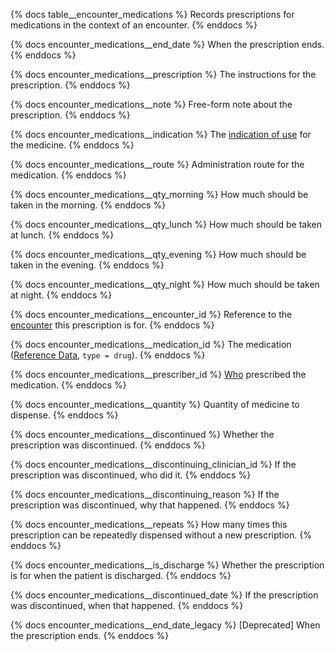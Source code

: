 {% docs table__encounter_medications %}
Records prescriptions for medications in the context of an encounter.
{% enddocs %}

{% docs encounter_medications__end_date %}
When the prescription ends.
{% enddocs %}

{% docs encounter_medications__prescription %}
The instructions for the prescription.
{% enddocs %}

{% docs encounter_medications__note %}
Free-form note about the prescription.
{% enddocs %}

{% docs encounter_medications__indication %}
The [indication of use](https://en.wikipedia.org/wiki/Indication_(medicine)) for the medicine.
{% enddocs %}

{% docs encounter_medications__route %}
Administration route for the medication.
{% enddocs %}

{% docs encounter_medications__qty_morning %}
How much should be taken in the morning.
{% enddocs %}

{% docs encounter_medications__qty_lunch %}
How much should be taken at lunch.
{% enddocs %}

{% docs encounter_medications__qty_evening %}
How much should be taken in the evening.
{% enddocs %}

{% docs encounter_medications__qty_night %}
How much should be taken at night.
{% enddocs %}

{% docs encounter_medications__encounter_id %}
Reference to the [encounter](#!/source/source.tamanu.tamanu.encounters) this prescription is for.
{% enddocs %}

{% docs encounter_medications__medication_id %}
The medication ([Reference Data](#!/source/source.tamanu.tamanu.reference_data), `type = drug`).
{% enddocs %}

{% docs encounter_medications__prescriber_id %}
[Who](#!/source/source.tamanu.tamanu.users) prescribed the medication.
{% enddocs %}

{% docs encounter_medications__quantity %}
Quantity of medicine to dispense.
{% enddocs %}

{% docs encounter_medications__discontinued %}
Whether the prescription was discontinued.
{% enddocs %}

{% docs encounter_medications__discontinuing_clinician_id %}
If the prescription was discontinued, who did it.
{% enddocs %}

{% docs encounter_medications__discontinuing_reason %}
If the prescription was discontinued, why that happened.
{% enddocs %}

{% docs encounter_medications__repeats %}
How many times this prescription can be repeatedly dispensed without a new prescription.
{% enddocs %}

{% docs encounter_medications__is_discharge %}
Whether the prescription is for when the patient is discharged.
{% enddocs %}

{% docs encounter_medications__discontinued_date %}
If the prescription was discontinued, when that happened.
{% enddocs %}

{% docs encounter_medications__end_date_legacy %}
[Deprecated] When the prescription ends.
{% enddocs %}
